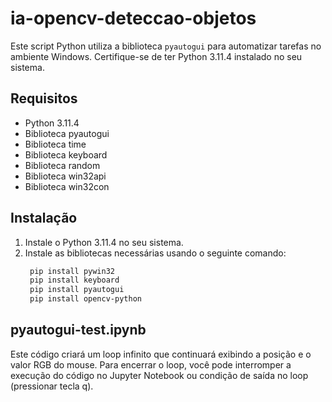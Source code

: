 # ia-opencv-deteccao-objetos

Este script Python utiliza a biblioteca `pyautogui` para automatizar tarefas no ambiente Windows. Certifique-se de ter Python 3.11.4 instalado no seu sistema.

## Requisitos

- Python 3.11.4
- Biblioteca pyautogui
- Biblioteca time
- Biblioteca keyboard
- Biblioteca random
- Biblioteca win32api
- Biblioteca win32con

## Instalação

1. Instale o Python 3.11.4 no seu sistema.
2. Instale as bibliotecas necessárias usando o seguinte comando:
   ```bash
    pip install pywin32
    pip install keyboard
    pip install pyautogui
    pip install opencv-python
   ```

## pyautogui-test.ipynb

Este código criará um loop infinito que continuará exibindo a posição e o valor RGB do mouse. Para encerrar o loop, você pode interromper a execução do código no Jupyter Notebook ou condição de saída no loop (pressionar tecla q).
